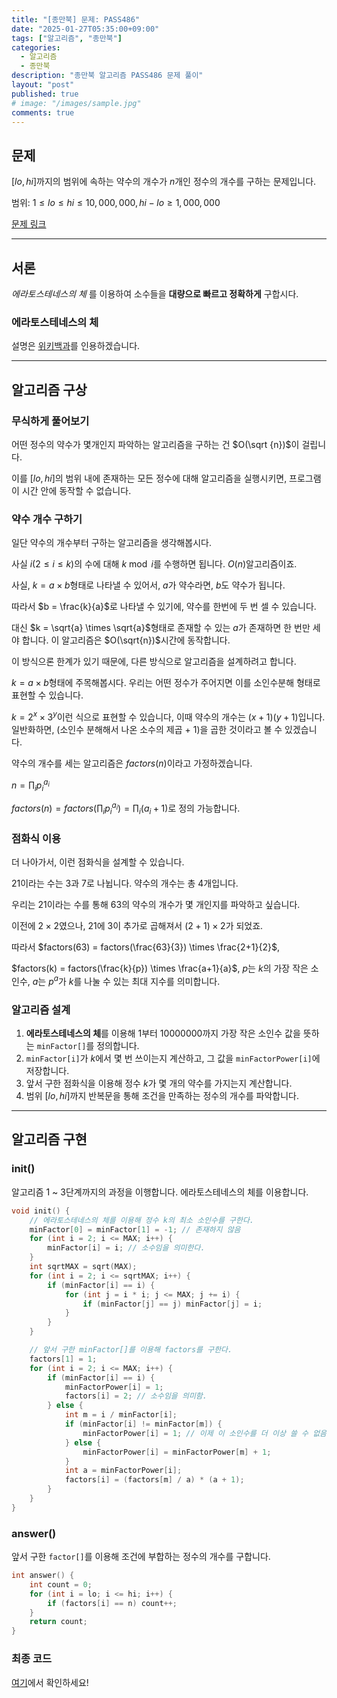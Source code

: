 ```yaml
---
title: "[종만북] 문제: PASS486"
date: "2025-01-27T05:35:00+09:00"
tags: ["알고리즘", "종만북"]
categories:
  - 알고리즘
  - 종만북
description: "종만북 알고리즘 PASS486 문제 풀이"
layout: "post"
published: true
# image: "/images/sample.jpg"
comments: true
---
```


## 문제
$[lo, hi]$까지의 범위에 속하는 약수의 개수가 $n$개인 정수의 개수를 구하는 문제입니다.

범위: $1 \leq lo \leq hi \leq 10,000,000, hi - lo \geq 1,000,000$

[문제 링크](https://algospot.com/judge/problem/read/PASS486)

* * *

## 서론
*에라토스테네스의 체* 를 이용하여 소수들을 **대량으로 빠르고 정확하게** 구합시다.

### 에라토스테네스의 체
설명은 [위키백과](https://ko.wikipedia.org/wiki/%EC%97%90%EB%9D%BC%ED%86%A0%EC%8A%A4%ED%85%8C%EB%84%A4%EC%8A%A4%EC%9D%98_%EC%B2%B4)를 인용하겠습니다.

* * *

## 알고리즘 구상
### 무식하게 풀어보기
어떤 정수의 약수가 몇개인지 파악하는 알고리즘을 구하는 건 $O(\sqrt {n})$이 걸립니다.

이를 $[lo, hi]$의 범위 내에 존재하는 모든 정수에 대해 알고리즘을 실행시키면, 프로그램이 시간 안에 동작할 수 없습니다.

### 약수 개수 구하기
일단 약수의 개수부터 구하는 알고리즘을 생각해봅시다.

사실 $i(2 \leq i \leq k)$의 수에 대해 $k \bmod i$를 수행하면 됩니다. $O(n)$알고리즘이죠.

사실, $k = a \times b$형태로 나타낼 수 있어서, $a$가 약수라면, $b$도 약수가 됩니다.

따라서 $b = \frac{k}{a}$로 나타낼 수 있기에, 약수를 한번에 두 번 셀 수 있습니다. 

대신 $k = \sqrt{a} \times \sqrt{a}$형태로 존재할 수 있는 $a$가 존재하면 한 번만 세야 합니다. 이 알고리즘은 $O(\sqrt{n})$시간에 동작합니다.

이 방식으론 한계가 있기 때문에, 다른 방식으로 알고리즘을 설계하려고 합니다.

$k = a \times b$형태에 주목해봅시다. 우리는 어떤 정수가 주어지면 이를 소인수분해 형태로 표현할 수 있습니다.

$k = 2^x \times 3^y$이런 식으로 표현할 수 있습니다, 이때 약수의 개수는 $(x+1)(y+1)$입니다. 일반화하면, (소인수 분해해서 나온 소수의 제곱 + 1)을 곱한 것이라고 볼 수 있겠습니다.

약수의 개수를 세는 알고리즘은 $factors(n)$이라고 가정하겠습니다.

$n = \prod_{i} p_i^{a_i}$

$factors(n) = factors(\prod_{i} p_i^{a_i}) = \prod_{i} (a_i+1)$로 정의 가능합니다.

### 점화식 이용
더 나아가서, 이런 점화식을 설계할 수 있습니다.

$21$이라는 수는 $3$과 $7$로 나뉩니다. 약수의 개수는 총 4개입니다.

우리는 $21$이라는 수를 통해 $63$의 약수의 개수가 몇 개인지를 파악하고 싶습니다.

이전에 $2 \times 2$였으나, $21$에 $3$이 추가로 곱해져서 $(2+1) \times 2$가 되었죠.

따라서 $factors(63) = factors(\frac{63}{3}) \times \frac{2+1}{2}$,

$factors(k) = factors(\frac{k}{p}) \times \frac{a+1}{a}$, $p$는 $k$의 가장 작은 소인수, $a$는 $p^a$가 $k$를 나눌 수 있는 최대 지수를 의미합니다.

### 알고리즘 설계
1. **에라토스테네스의 체**를 이용해 $1$부터 $10000000$까지 가장 작은 소인수 값을 뜻하는 `minFactor[]`를 정의합니다.
2. `minFactor[i]`가 $k$에서 몇 번 쓰이는지 계산하고, 그 값을 `minFactorPower[i]`에 저장합니다. 
3. 앞서 구한 점화식을 이용해 정수 $k$가 몇 개의 약수를 가지는지 계산합니다. 
4. 범위 $[lo, hi]$까지 반복문을 통해 조건을 만족하는 정수의 개수를 파악합니다.

* * *

## 알고리즘 구현
### init()
알고리즘 1 ~ 3단계까지의 과정을 이행합니다. 에라토스테네스의 체를 이용합니다.

```c++
void init() {
    // 에라토스테네스의 체를 이용해 정수 k의 최소 소인수를 구한다.
    minFactor[0] = minFactor[1] = -1; // 존재하지 않음
    for (int i = 2; i <= MAX; i++) {
        minFactor[i] = i; // 소수임을 의미한다.
    }
    int sqrtMAX = sqrt(MAX);
    for (int i = 2; i <= sqrtMAX; i++) {
        if (minFactor[i] == i) {
            for (int j = i * i; j <= MAX; j += i) {
                if (minFactor[j] == j) minFactor[j] = i;
            }
        }
    }

    // 앞서 구한 minFactor[]를 이용해 factors를 구한다.
    factors[1] = 1;
    for (int i = 2; i <= MAX; i++) {
        if (minFactor[i] == i) {
            minFactorPower[i] = 1;
            factors[i] = 2; // 소수임을 의미함.
        } else {
            int m = i / minFactor[i];
            if (minFactor[i] != minFactor[m]) {
                minFactorPower[i] = 1; // 이제 이 소인수를 더 이상 쓸 수 없음.
            } else {
                minFactorPower[i] = minFactorPower[m] + 1;
            }
            int a = minFactorPower[i];
            factors[i] = (factors[m] / a) * (a + 1);
        }
    }
}
```

### answer()
앞서 구한 `factor[]`를 이용해 조건에 부합하는 정수의 개수를 구합니다.

```c++
int answer() {
    int count = 0;
    for (int i = lo; i <= hi; i++) {
        if (factors[i] == n) count++;
    }
    return count;
}
```

### 최종 코드
[여기](https://github.com/sossos5989/algorithm/blob/main/algospot/pass486.cc)에서 확인하세요!
